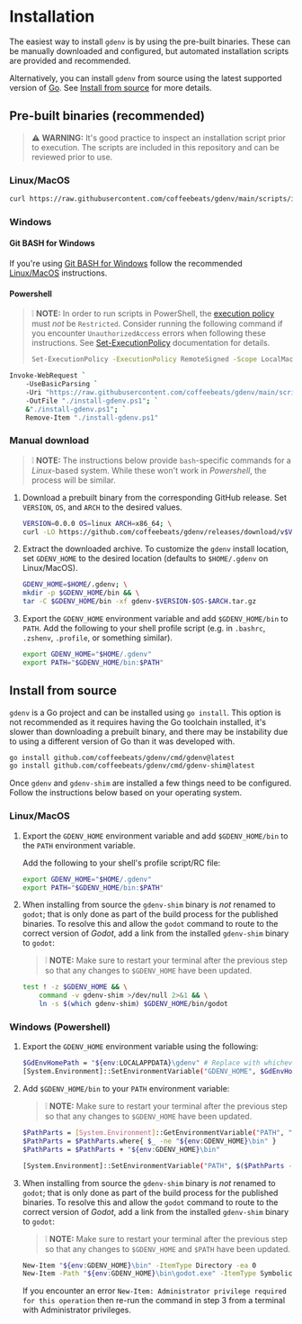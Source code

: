 # **Installation**

The easiest way to install `gdenv` is by using the pre-built binaries. These can be manually downloaded and configured, but automated installation scripts are provided and recommended.

Alternatively, you can install `gdenv` from source using the latest supported version of [Go](https://go.dev/). See [Install from source](#install-from-source) for more details.

## **Pre-built binaries (recommended)**

> ⚠️ **WARNING:** It's good practice to inspect an installation script prior to execution. The scripts are included in this repository and can be reviewed prior to use.

### **Linux/MacOS**

```sh
curl https://raw.githubusercontent.com/coffeebeats/gdenv/main/scripts/install.sh | sh
```

### **Windows**

#### **Git BASH for Windows**

If you're using [Git BASH for Windows](https://gitforwindows.org/) follow the recommended [Linux/MacOS](#linuxmacos) instructions.

#### **Powershell**

> ❕ **NOTE:** In order to run scripts in PowerShell, the [execution policy](https://learn.microsoft.com/en-us/powershell/module/microsoft.powershell.core/about/about_execution_policies) must _not_ be `Restricted`. Consider running the following command
> if you encounter `UnauthorizedAccess` errors when following these instructions. See [Set-ExecutionPolicy](https://learn.microsoft.com/en-us/powershell/module/microsoft.powershell.security/set-executionpolicy) documentation for details.
>
> ```sh
> Set-ExecutionPolicy -ExecutionPolicy RemoteSigned -Scope LocalMachine
> ```

```sh
Invoke-WebRequest `
    -UseBasicParsing `
    -Uri "https://raw.githubusercontent.com/coffeebeats/gdenv/main/scripts/install.ps1" `
    -OutFile "./install-gdenv.ps1"; `
    &"./install-gdenv.ps1"; `
    Remove-Item "./install-gdenv.ps1"
```

### **Manual download**

> ❕ **NOTE:** The instructions below provide `bash`-specific commands for a _Linux_-based system. While these won't work in _Powershell_, the process will be similar.

1. Download a prebuilt binary from the corresponding GitHub release. Set `VERSION`, `OS`, and `ARCH` to the desired values.

    ```sh
    VERSION=0.0.0 OS=linux ARCH=x86_64; \
    curl -LO https://github.com/coffeebeats/gdenv/releases/download/v$VERSION/gdenv-$VERSION-$OS-$ARCH.tar.gz
    ```

2. Extract the downloaded archive. To customize the `gdenv` install location, set `GDENV_HOME` to the desired location (defaults to `$HOME/.gdenv` on Linux/MacOS).

    ```sh
    GDENV_HOME=$HOME/.gdenv; \
    mkdir -p $GDENV_HOME/bin && \
    tar -C $GDENV_HOME/bin -xf gdenv-$VERSION-$OS-$ARCH.tar.gz
    ```

3. Export the `GDENV_HOME` environment variable and add `$GDENV_HOME/bin` to `PATH`. Add the following to your shell profile script (e.g. in `.bashrc`, `.zshenv`, `.profile`, or something similar).

    ```sh
    export GDENV_HOME="$HOME/.gdenv"
    export PATH="$GDENV_HOME/bin:$PATH"
    ```

## **Install from source**

`gdenv` is a Go project and can be installed using `go install`. This option is not recommended as it requires having the Go toolchain installed, it's slower than downloading a prebuilt binary, and there may be instability due to using a different version of Go than it was developed with.

```sh
go install github.com/coffeebeats/gdenv/cmd/gdenv@latest
go install github.com/coffeebeats/gdenv/cmd/gdenv-shim@latest
```

Once `gdenv` and `gdenv-shim` are installed a few things need to be configured. Follow the instructions below based on your operating system.

### **Linux/MacOS**

1. Export the `GDENV_HOME` environment variable and add `$GDENV_HOME/bin` to the `PATH` environment variable.

    Add the following to your shell's profile script/RC file:

    ```sh
    export GDENV_HOME="$HOME/.gdenv"
    export PATH="$GDENV_HOME/bin:$PATH"
    ```

2. When installing from source the `gdenv-shim` binary is _not_ renamed to `godot`; that is only done as part of the build process for the published binaries. To resolve this and allow the `godot` command to route to the correct version of _Godot_, add a link from the installed `gdenv-shim` binary to `godot`:

    > ❕ **NOTE:** Make sure to restart your terminal after the previous step so that any changes to `$GDENV_HOME` have been updated.

    ```sh
    test ! -z $GDENV_HOME && \
        command -v gdenv-shim >/dev/null 2>&1 && \
        ln -s $(which gdenv-shim) $GDENV_HOME/bin/godot
    ```

### **Windows (Powershell)**

1. Export the `GDENV_HOME` environment variable using the following:

    ```sh
    $GdEnvHomePath = "${env:LOCALAPPDATA}\gdenv" # Replace with whichever path you'd like.
    [System.Environment]::SetEnvironmentVariable("GDENV_HOME", $GdEnvHomePath, "User")
    ```

2. Add `$GDENV_HOME/bin` to your `PATH` environment variable:

    > ❕ **NOTE:** Make sure to restart your terminal after the previous step so that any changes to `$GDENV_HOME` have been updated.

    ```sh
    $PathParts = [System.Environment]::GetEnvironmentVariable("PATH", "User").Trim(";") -Split ";"
    $PathParts = $PathParts.where{ $_ -ne "${env:GDENV_HOME}\bin" }
    $PathParts = $PathParts + "${env:GDENV_HOME}\bin"

    [System.Environment]::SetEnvironmentVariable("PATH", $($PathParts -Join ";"), "User")
    ```

3. When installing from source the `gdenv-shim` binary is _not_ renamed to `godot`; that is only done as part of the build process for the published binaries. To resolve this and allow the `godot` command to route to the correct version of _Godot_, add a link from the installed `gdenv-shim` binary to `godot`:

    > ❕ **NOTE:** Make sure to restart your terminal after the previous step so that any changes to `$GDENV_HOME` and `$PATH` have been updated.

    ```sh
    New-Item "${env:GDENV_HOME}\bin" -ItemType Directory -ea 0
    New-Item -Path "${env:GDENV_HOME}\bin\godot.exe" -ItemType SymbolicLink -Value $((Get-Command gdenv-shim).Path)
    ```

    If you encounter an error `New-Item: Administrator privilege required for this operation` then re-run the command in step 3 from a terminal with Administrator privileges.
